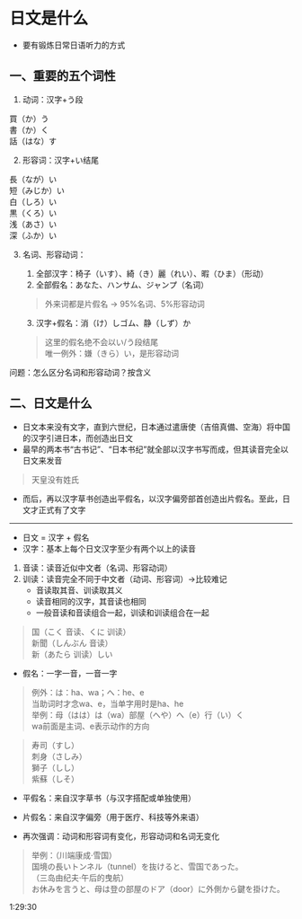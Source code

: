 # 日文是什么  

- 要有锻炼日常日语听力的方式  

## 一、重要的五个词性  

1. 动词：汉字+う段  

買（か）う  
書（か）く  
話（はな）す  

2. 形容词：汉字+い结尾  

長（なが）い  
短（みじか）い  
白（しろ）い  
黒（くろ）い  
浅（あさ）い  
深（ふか）い  

3. 名词、形容动词：  
    1. 全部汉字：椅子（いす）、綺（き）麗（れい）、暇（ひま）（形动）  
    2. 全部假名：あなた、ハンサム、ジャンプ（名词）  

    > 外来词都是片假名 -> 95%名词、5%形容动词  

    3. 汉字+假名：消（け）しゴム、静（しず）か  

    > 这里的假名绝不会以い/う段结尾  
    > 唯一例外：嫌（きら）い，是形容动词  

问题：怎么区分名词和形容动词？按含义  

## 二、日文是什么  

- 日文本来没有文字，直到六世纪，日本通过遣唐使（吉倍真備、空海）将中国的汉字引进日本，而创造出日文  
- 最早的两本书“古书记”、“日本书纪”就全部以汉字书写而成，但其读音完全以日文来发音  

> 天皇没有姓氏  

- 而后，再以汉字草书创造出平假名，以汉字偏旁部首创造出片假名。至此，日文才正式有了文字  

---

- 日文 = 汉字 + 假名  
- 汉字：基本上每个日文汉字至少有两个以上的读音  
1. 音读：读音近似中文者（名词、形容动词）  
2. 训读：读音完全不同于中文者（动词、形容词）→比较难记  
    - 音读取其音、训读取其义  
    - 读音相同的汉字，其音读也相同  
    - 一般音读和音读组合一起，训读和训读组合在一起  

> 国（こく 音读、くに 训读）  
> 新聞（しんぶん 音读）  
> 新（あたら 训读）しい  

- 假名：一字一音，一音一字  
> 例外：は：ha、wa；へ：he、e  
> 当助词时才念wa、e，当单字用时是ha、he  
>举例：母（はは）は（wa）部屋（へや）へ（e）行（い）く  
> wa前面是主词、e表示动作的方向  

> 寿司（すし）  
> 刺身（さしみ）  
> 獅子（しし）  
> 紫蘇（しそ）  

- 平假名：来自汉字草书（与汉字搭配或单独使用）  
- 片假名：来自汉字偏旁（用于医疗、科技等外来语）  

- 再次强调：动词和形容词有变化，形容动词和名词无变化  

> 举例：（川端康成·雪国）  
> 国境の長いトンネル（tunnel）を抜けると、雪国であった。  
> （三岛由纪夫·午后的曳航）  
> お休みを言うと、母は登の部屋のドア（door）に外側から鍵を掛けた。  

1:29:30  

